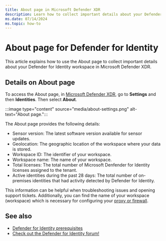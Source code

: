 ```yaml
---
title: About page in Microsoft Defender XDR 
description: Learn how to collect important details about your Defender for Identity workspace in Microsoft Defender XDR.
ms.date: 07/14/2024
ms.topic: how-to
---
```


# About page for Defender for Identity

This article explains how to use the About page to collect important details about your Defender for Identity workspace in Microsoft Defender XDR.

## Details on About page

To access the About page, in  [Microsoft Defender XDR](https://security.microsoft.com), go to **Settings** and then **Identities**. Then select **About**.

:::image type="content" source="media/about-settings.png" alt-text="About page.":::

The About page provides the following details:

- Sensor version: The latest software version available for sensor updates.
- Geolocation: The geographic location of the workspace where your data is stored.
- Workspace ID: The identifier of your workspace.
- Workspace name: The name of your workspace.
- Total licenses: The total number of Microsoft Denfender for Identity licenses assigned to the tenant.
- Active identities during the past 28 days: The total number of on-premises identities that had activity detected by Defender for Identity.

This information can be helpful when troubleshooting issues and opening support tickets. Additionally, you can find the name of your workspace (workspace) which is necessary for configuring your [proxy or firewall](configure-proxy.md#enable-access-to-defender-for-identity-service-urls-in-the-proxy-server).

## See also

- [Defender for Identity prerequisites](prerequisites.md)
- [Check out the Defender for Identity forum!](<https://aka.ms/MDIcommunity>)

